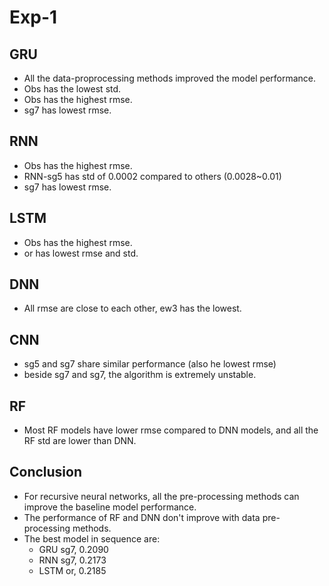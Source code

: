 # Exp-1
## GRU
* All the data-proprocessing methods improved the model performance.
* Obs has the lowest std.
* Obs has the highest rmse.
* sg7 has lowest rmse.
## RNN
* Obs has the highest rmse.
* RNN-sg5 has std of 0.0002 compared to others (0.0028~0.01)
* sg7 has lowest rmse.
## LSTM
* Obs has the highest rmse.
* or has lowest rmse and std.
## DNN
* All rmse are close to each other, ew3 has the lowest.
## CNN
* sg5 and sg7 share similar performance (also he lowest rmse)
* beside sg7 and sg7, the algorithm is extremely unstable.
## RF
* Most RF models have lower rmse compared to DNN models, and all the RF std are lower than DNN.
## Conclusion
* For recursive neural networks, all the pre-processing methods can improve the baseline model performance.
* The performance of RF and DNN don't improve with data pre-processing methods.
* The best model in sequence are:
  * GRU sg7, 0.2090
  * RNN sg7, 0.2173
  * LSTM or, 0.2185
